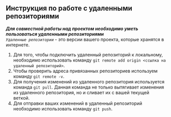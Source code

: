 ## Инструкция по работе с удаленными репозиториями
*__Для совместной работы над проектом необходимо уметь пользоваться удаленными репозиториями__*  
*`Удаленные репозитории`* - это версии вашего проекта, которые хранятся в интернете.
1. Для того, чтобы подключить удаленный репозиторий к локальному, необходимо использовать команду `git remote add origin <ссылка на удаленный репозиторий>`.
2. Чтобы проверить адреса привязанных репозиториев используем команду `git remote -v`.
3. Для получения изменений из удаленного репозитория используется команда `git pull`. Данная команда не только вытягивает изменения из удаленного репозитория, но и сливает  их с вашей текущей веткой.
4. Для отправки ваших изменений в удаленный репозиторий необходимо использовать команду `git push`.